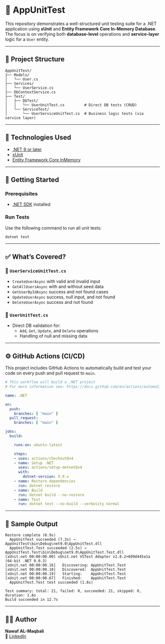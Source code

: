 # 🧪 AppUnitTest

This repository demonstrates a well-structured unit testing suite for a .NET application using **xUnit** and **Entity Framework Core In-Memory Database**. The focus is on verifying both **database-level** operations and **service-layer** logic for a `User` entity.

---

## 📂 Project Structure

```
AppUnitTest/
├── Models/
│   └── User.cs
├── Services/
│   └── UserService.cs
├── DbContextService.cs
├── Test/
│   ├── DbTest/
│   │   └── UserUnitTest.cs         # Direct DB tests (CRUD)
│   └── ServiceTest/
│       └── UserServiceUnitTest.cs  # Business logic tests (via service layer)
```

---

## 🧰 Technologies Used

- [.NET 9 or later](https://dotnet.microsoft.com/)
- [xUnit](https://xunit.net/)
- [Entity Framework Core InMemory](https://learn.microsoft.com/en-us/ef/core/providers/in-memory/)

---

## 🚀 Getting Started

### Prerequisites

- [.NET SDK](https://dotnet.microsoft.com/download) installed

### Run Tests

Use the following command to run all unit tests:

```bash
dotnet test
```

---

## ✅ What’s Covered?

### 🔹 `UserServiceUnitTest.cs`

- `CreateUserAsync` with valid and invalid input
- `GetAllUsersAsync` with and without seed data
- `GetUserByIdAsync` success and not found cases
- `UpdateUserAsync` success, null input, and not found
- `DeleteUserAsync` success and not found

### 🔹 `UserUnitTest.cs`

- Direct DB validation for:
  - `Add`, `Get`, `Update`, and `Delete` operations
  - Handling of null and missing data

---

## ⚙️ GitHub Actions (CI/CD)

This project includes GitHub Actions to automatically build and test your code on every push and pull request to `main`.

```yaml
# This workflow will build a .NET project
# For more information see: https://docs.github.com/en/actions/automating-builds-and-tests/building-and-testing-net

name: .NET

on:
  push:
    branches: [ "main" ]
  pull_request:
    branches: [ "main" ]

jobs:
  build:

    runs-on: ubuntu-latest

    steps:
    - uses: actions/checkout@v4
    - name: Setup .NET
      uses: actions/setup-dotnet@v4
      with:
        dotnet-version: 9.0.x
    - name: Restore dependencies
      run: dotnet restore
    - name: Build
      run: dotnet build --no-restore
    - name: Test
      run: dotnet test --no-build --verbosity normal
```

---

## 📸 Sample Output

```
Restore complete (0.9s)
  AppUnitTest succeeded (7.3s) → AppUnitTest\bin\Debug\net9.0\AppUnitTest.dll
  AppUnitTest.Test succeeded (2.5s) → AppUnitTest.Test\bin\Debug\net9.0\AppUnitTest.Test.dll
[xUnit.net 00:00:00.00] xUnit.net VSTest Adapter v2.8.2+699d445a1a (64-bit .NET 9.0.3)
[xUnit.net 00:00:00.16]   Discovering: AppUnitTest.Test
[xUnit.net 00:00:00.18]   Discovered:  AppUnitTest.Test
[xUnit.net 00:00:00.19]   Starting:    AppUnitTest.Test
[xUnit.net 00:00:00.67]   Finished:    AppUnitTest.Test
  AppUnitTest.Test test succeeded (1.6s)

Test summary: total: 21, failed: 0, succeeded: 21, skipped: 0, duration: 1.6s
Build succeeded in 12.7s
```

---

## 🙋‍♂️ Author

**Nawaf AL-Maqbali**  
📧 [LinkedIn](https://github.com/nawaf91maqbali)
